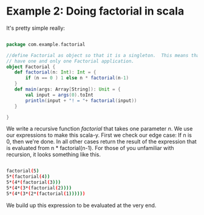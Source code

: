 # Example 2: Doing factorial in scala


 It's pretty simple really:

 ```scala

package com.example.factorial

//define Factorial as object so that it is a singleton.  This means that we
// have one and only one Factorial application.
object Factorial {
	def factorial(n: Int): Int = {
		if (n == 0 ) 1 else n * factorial(n-1)
	}
	def main(args: Array[String]): Unit = {
		val input = args(0).toInt
		println(input + "! = "+ factorial(input))
	}

}

 ```

 We write a recursive function *factorial* that takes one parameter *n*.  We use our expressions to make this scala-y. First we check our edge case: If n is 0, then we're done.  In all other cases return the result of the expression that is evaluated from n * factorial(n-1). For those of you unfamiliar with recursion, it looks something like this.


 ```bash

factorial(5)
5*(factorial(4))
5*(4*(factorial(3)))
5*(4*(3*(factorial(2))))
5*(4*(3*(2*(factorial(1))))))

 ```

We build up this expression to be evaluated at the very end.